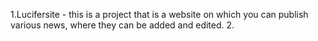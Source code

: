 1.Lucifersite - this is a project that is a website on which you can publish various news, where they can be added and edited.
2.
